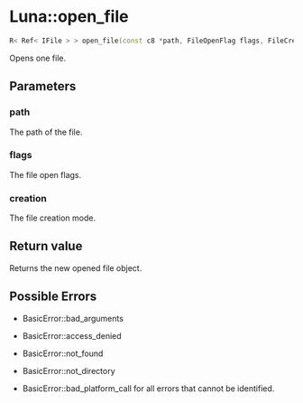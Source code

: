 # Luna::open_file

```c++
R< Ref< IFile > > open_file(const c8 *path, FileOpenFlag flags, FileCreationMode creation)
```

Opens one file. 



## Parameters
### path
The path of the file. 

### flags
The file open flags. 

### creation
The file creation mode. 

## Return value
Returns the new opened file object. 

## Possible Errors
* BasicError::bad_arguments

* BasicError::access_denied

* BasicError::not_found

* BasicError::not_directory

* BasicError::bad_platform_call for all errors that cannot be identified. 

